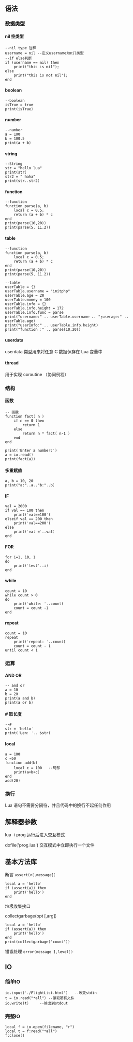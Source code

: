 ## 语法

### 数据类型


#### nil 空类型

```
--nil type 注释  
username = nil --定义username为nil类型  
--if else判断  
if (username == nil) then   
    print("this is nil");  
else  
    print("this is not nil");  
end 
```

#### boolean

```
--boolean  
isTrue = true  
print(isTrue) 
```

#### number

```
--number  
a = 100  
b = 100.5  
print(a + b)
```

#### string

```
--String  
str = "hello lua"  
print(str)         
str2 = " haha"  
print(str..str2)  
```

#### function

```
--function         
function parse(a, b)  
    local c = 0.5;  
    return (a + b) * c  
end                         
print(parse(10,20))         
print(parse(5, 11.2)) 
```


#### table

```
--function                         
function parse(a, b)               
    local c = 0.5;             
    return (a + b) * c         
end                         
print(parse(10,20))         
print(parse(5, 11.2))       
                            
--table                     
userTable = {}              
userTable.username = "initphp"  
userTable.age = 20              
userTable.money = 100           
userTable.info = {}             
userTable.info.height = 172     
userTable.info.func = parse     
print("username:" .. userTable.username .. ";userage:" .. userTable.age)  
print("userInfo:" .. userTable.info.height)                               
print("function :" .. parse(10,20))  
```

#### userdata
userdata 类型用来将任意 C 数据保存在 Lua 变量中

#### thread
用于实现 coroutine （协同例程）

### 结构

#### 函数
```
-- 函数
function fact( n )
    if n == 0 then
        return 1
    else
        return n * fact( n-1 )
    end
end

print('Enter a number:')
a = io.read()
print(fact(a))
```

#### 多重赋值

```
a, b = 10, 20
print("a:"..a.."b:"..b)
```

#### IF

```
val = 2000
if val == 100 then
    print('val==100')
elseif val == 200 then
    print('val==200')
else 
    print('val ='..val)
end
```

#### FOR

```
for i=1, 10, 1
do
    print('test'..i)
end
```

#### while

```
count = 10
while count > 0
do
    print('while: '..count)
    count = count -1
end
```

#### repeat

```
count = 10
repeat
    print('repeat: '..count)
    count = count - 1
until count < 1
```

### 运算

#### AND OR

```
-- and or
a = 10
b = 20
print(a and b)
print(a or b)
```

#### # 取长度

```
--#
str = 'hello'
print('Len: '.. $str)
```

#### local

```
a = 100
c =50
function add(b)
    local c = 100   --局部
    print(a+b+c)
end
add(20)
```

### 换行

Lua 语句不需要分隔符，并且代码中的换行不起任何作用

## 解释器参数

lua -i prog 运行后进入交互模式

dofile('prog.lua') 交互模式中立即执行一个文件

## 基本方法库

断言 `assert(v[,message])`

```
local a = 'hello'
if (assert(a)) then
    print('hello')
end
```

垃圾收集接口

collectgarbage(opt [,arg])

```
local a = 'hello'
if (assert(a)) then
    print('hello')
end
print(collectgarbage('count'))
```

错误处理 `error(message [,level])`

## IO

### 简单IO

```
io.input('./FlightList.html')   --改变stdin
t = io.read("*all") --读取所有文件
io.write(t)     --输出到stdout 
```

### 完整IO

```
local f = io.open(filename, "r")
local t = f:read("*all")
f:close()
```

